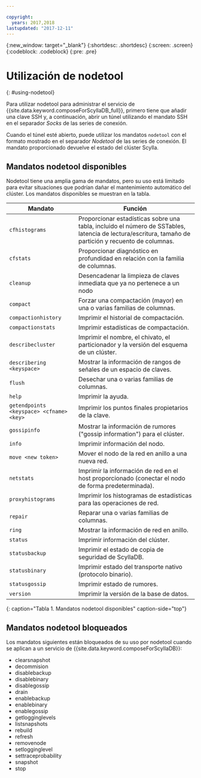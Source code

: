```yaml
---

copyright:
  years: 2017,2018
lastupdated: "2017-12-11"
---
```


{:new_window: target="_blank"}
{:shortdesc: .shortdesc}
{:screen: .screen}
{:codeblock: .codeblock}
{:pre: .pre}

# Utilización de nodetool
{: #using-nodetool}

Para utilizar nodetool para administrar el servicio de {{site.data.keyword.composeForScyllaDB_full}}, primero tiene que añadir una clave SSH y, a continuación, abrir un túnel utilizando el mandato SSH en el separador _Socks_ de las series de conexión.

Cuando el túnel esté abierto, puede utilizar los mandatos `nodetool` con el formato mostrado en el separador _Nodetool_ de las series de conexión. El mandato proporcionado devuelve el estado del clúster Scylla.

## Mandatos nodetool disponibles

Nodetool tiene una amplia gama de mandatos, pero su uso está limitado para evitar situaciones que podrían dañar el mantenimiento automático del clúster. Los mandatos disponibles se muestran en la tabla.

Mandato|Función
----------|-----------
`cfhistograms`|Proporcionar estadísticas sobre una tabla, incluido el número de SSTables, latencia de lectura/escritura, tamaño de partición y recuento de columnas.
`cfstats`|Proporcionar diagnóstico en profundidad en relación con la familia de columnas.
`cleanup`|Desencadenar la limpieza de claves inmediata que ya no pertenece a un nodo
`compact`|Forzar una compactación (mayor) en una o varias familias de columnas.
`compactionhistory`|Imprimir el historial de compactación.
`compactionstats`|Imprimir estadísticas de compactación.
`describecluster`|Imprimir el nombre, el chivato, el particionador y la versión del esquema de un clúster.
`describering <keyspace>`|Mostrar la información de rangos de señales de un espacio de claves.
`flush`|Desechar una o varias familias de columnas.
`help`|Imprimir la ayuda.
`getendpoints <keyspace> <cfname> <key>`|Imprimir los puntos finales propietarios de la clave.
`gossipinfo`|Mostrar la información de rumores ("gossip information") para el clúster.
`info`|Imprimir información del nodo.
`move <new token>`|Mover el nodo de la red en anillo a una nueva red.
`netstats`|Imprimir la información de red en el host proporcionado (conectar el nodo de forma predeterminada).
`proxyhistograms`|Imprimir los histogramas de estadísticas para las operaciones de red.
`repair`|Reparar una o varias familias de columnas.
`ring`|Mostrar la información de red en anillo.
`status`|Imprimir información del clúster.
`statusbackup`|Imprimir el estado de copia de seguridad de ScyllaDB.
`statusbinary`|Imprimir estado del transporte nativo (protocolo binario).
`statusgossip`|Imprimir estado de rumores.
`version`|Imprimir la versión de la base de datos.
{: caption="Tabla 1. Mandatos nodetool disponibles" caption-side="top"}


## Mandatos nodetool bloqueados

Los mandatos siguientes están bloqueados de su uso por nodetool cuando se aplican a un servicio de {{site.data.keyword.composeForScyllaDB}}:

- clearsnapshot
- decommision
- disablebackup
- disablebinary
- disablegossip
- drain
- enablebackup
- enablebinary
- enablegossip
- getlogginglevels
- listsnapshots
- rebuild
- refresh
- removenode
- setlogginglevel
- settraceprobability
- snapshot
- stop
